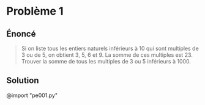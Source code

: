 # Problème 1

## Énoncé
> Si on liste tous les entiers naturels inférieurs à $10$ qui sont multiples de $3$ ou de $5$, on obtient $3$, $5$, $6$ et $9$. La somme de ces multiples est $23$.
Trouver la somme de tous les multiples de $3$ ou $5$ inférieurs à $1000$.

## Solution

@import "pe001.py"
